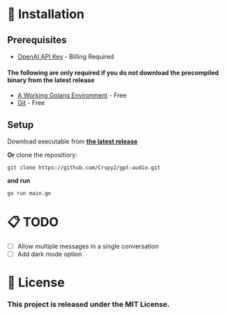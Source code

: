 # 🚀 Installation
## Prerequisites
- [OpenAI API Key](https://platform.openai.com/account/api-keys) - Billing Required
#### The following are only required if you do not download the precompiled binary from the latest release
- [A Working Golang Environment](https://go.dev/dl/) - Free
- [Git](https://git-scm.com/downloads) - Free


## Setup
Download executable from __[the latest release](https://github.com/Crspy2/gpt-audio/releases/latest)__

**Or** clone the repositiory: 
```
git clone https://github.com/Crspy2/gpt-audio.git
``` 
**and run**
```
go run main.go
```

# 📋 TODO
- [ ] Allow multiple messages in a single conversation
- [ ] Add dark mode option

# 🔨 License
### This project is released under the MIT License.
